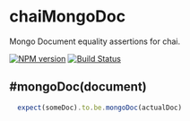 chaiMongoDoc
============

Mongo Document equality assertions for chai.



[![NPM version](https://img.shields.io/npm/v/chai-mongo-doc.svg?logo=npm&style=flat-square)](https://www.npmjs.org/package/chai-mongo-doc)
[![Build Status](https://img.shields.io/travis/stuplum/chai-mongo-doc/master.svg?logo=travis&style=flat-square)](https://travis-ci.org/stuplum/chai-mongo-doc)

#mongoDoc(document)
-------------------

```javascript
  expect(someDoc).to.be.mongoDoc(actualDoc)
```

